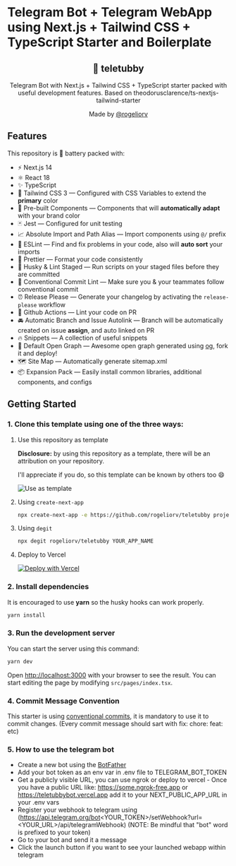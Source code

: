 # Telegram Bot + Telegram WebApp using Next.js + Tailwind CSS + TypeScript Starter and Boilerplate

<div align="center">
  <h2>🔋 teletubby</h2>
  <p>Telegram Bot with Next.js + Tailwind CSS + TypeScript starter packed with useful development features. Based on theodorusclarence/ts-nextjs-tailwind-starter </p>
  <p>Made by <a href="https://github.com/rogeliorv">@rogeliorv</a></p>
</div>

## Features

This repository is 🔋 battery packed with:

- ⚡️ Next.js 14
- ⚛️ React 18
- ✨ TypeScript
- 💨 Tailwind CSS 3 — Configured with CSS Variables to extend the **primary** color
- 💎 Pre-built Components — Components that will **automatically adapt** with your brand color
- 🃏 Jest — Configured for unit testing
- 📈 Absolute Import and Path Alias — Import components using `@/` prefix
- 📏 ESLint — Find and fix problems in your code, also will **auto sort** your imports
- 💖 Prettier — Format your code consistently
- 🐶 Husky & Lint Staged — Run scripts on your staged files before they are committed
- 🤖 Conventional Commit Lint — Make sure you & your teammates follow conventional commit
- ⏰ Release Please — Generate your changelog by activating the `release-please` workflow
- 👷 Github Actions — Lint your code on PR
- 🚘 Automatic Branch and Issue Autolink — Branch will be automatically created on issue **assign**, and auto linked on PR
- 🔥 Snippets — A collection of useful snippets
- 👀 Default Open Graph — Awesome open graph generated using [og](https://github.com/theodorusclarence/og), fork it and deploy!
- 🗺 Site Map — Automatically generate sitemap.xml
- 📦 Expansion Pack — Easily install common libraries, additional components, and configs

## Getting Started

### 1. Clone this template using one of the three ways:

1. Use this repository as template

   **Disclosure:** by using this repository as a template, there will be an attribution on your repository.

   I'll appreciate if you do, so this template can be known by others too 😄

   ![Use as template](https://user-images.githubusercontent.com/55318172/129183039-1a61e68d-dd90-4548-9489-7b3ccbb35810.png)

2. Using `create-next-app`

   ```bash
   npx create-next-app -e https://github.com/rogeliorv/teletubby project-name
   ```

3. Using `degit`

   ```bash
   npx degit rogeliorv/teletubby YOUR_APP_NAME
   ```

4. Deploy to Vercel

   [![Deploy with Vercel](https://vercel.com/button)](https://vercel.com/new/git/external?repository-url=https%3A//github.com/rogeliorv/teletubby)

### 2. Install dependencies

It is encouraged to use **yarn** so the husky hooks can work properly.

```bash
yarn install
```

### 3. Run the development server

You can start the server using this command:

```bash
yarn dev
```

Open [http://localhost:3000](http://localhost:3000) with your browser to see the result. You can start editing the page by modifying `src/pages/index.tsx`.

### 4. Commit Message Convention

This starter is using [conventional commits](https://www.conventionalcommits.org/en/v1.0.0/), it is mandatory to use it to commit changes. (Every commit message should sart with fix: chore: feat: etc)

### 5. How to use the telegram bot

- Create a new bot using the [BotFather](https://telegram.me/BotFather)
- Add your bot token as an env var in .env file to TELEGRAM_BOT_TOKEN
- Get a publicly visible URL, you can use ngrok or deploy to vercel - Once you have a public URL like: https://some.ngrok-free.app or https://teletubbybot.vercel.app add it to your NEXT_PUBLIC_APP_URL in your .env vars
- Register your webhook to telegram using (https://api.telegram.org/bot<YOUR_TOKEN>/setWebhook?url=<YOUR_URL>/api/telegramWebhook) (NOTE: Be mindful that "bot" word is prefixed to your token)
- Go to your bot and send it a message
- Click the launch button if you want to see your launched webapp within telegram
